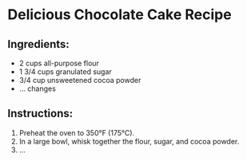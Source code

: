 # Delicious Chocolate Cake Recipe

## Ingredients:
- 2 cups all-purpose flour
- 1 3/4 cups granulated sugar
- 3/4 cup unsweetened cocoa powder
- ... changes

## Instructions:
1. Preheat the oven to 350°F (175°C).
2. In a large bowl, whisk together the flour, sugar, and cocoa powder.
3. ...